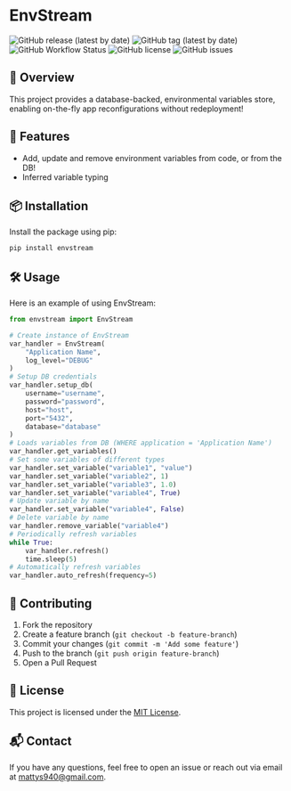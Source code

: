# EnvStream

![GitHub release (latest by date)](https://img.shields.io/github/v/release/mjsully/envstream)
![GitHub tag (latest by date)](https://img.shields.io/github/v/tag/mjsully/envstream)
![GitHub Workflow Status](https://img.shields.io/github/actions/workflow/status/mjsully/envstream/python-publish.yml)
![GitHub license](https://img.shields.io/github/license/mjsully/envstream)
![GitHub issues](https://img.shields.io/github/issues/mjsully/envstream)

## 📌 Overview

This project provides a database-backed, environmental variables store, enabling on-the-fly app reconfigurations without redeployment!

## 🚀 Features

* Add, update and remove environment variables from code, or from the DB!
* Inferred variable typing

## 📦 Installation

Install the package using pip:
```bash
pip install envstream
```

## 🛠 Usage

Here is an example of using EnvStream:
```python
from envstream import EnvStream

# Create instance of EnvStream
var_handler = EnvStream(
    "Application Name",
    log_level="DEBUG"
)
# Setup DB credentials
var_handler.setup_db(
    username="username",
    password="password",
    host="host",
    port="5432",
    database="database"
)
# Loads variables from DB (WHERE application = 'Application Name')
var_handler.get_variables()
# Set some variables of different types
var_handler.set_variable("variable1", "value") 
var_handler.set_variable("variable2", 1)
var_handler.set_variable("variable3", 1.0)
var_handler.set_variable("variable4", True)
# Update variable by name
var_handler.set_variable("variable4", False)
# Delete variable by name
var_handler.remove_variable("variable4")
# Periodically refresh variables
while True:
    var_handler.refresh()
    time.sleep(5)
# Automatically refresh variables
var_handler.auto_refresh(frequency=5)
```

## 🤝 Contributing

1. Fork the repository
2. Create a feature branch (`git checkout -b feature-branch`)
3. Commit your changes (`git commit -m 'Add some feature'`)
4. Push to the branch (`git push origin feature-branch`)
5. Open a Pull Request

## 📜 License

This project is licensed under the [MIT License](LICENSE).

## 📬 Contact

If you have any questions, feel free to open an issue or reach out via email at [mattys940@gmail.com](mailto:mattys940@gmail.com).
